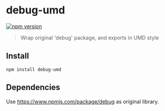 # debug-umd

[![npm version](https://badge.fury.io/js/debug-umd.svg)](https://badge.fury.io/js/debug-umd)

> Wrap original 'debug' package, and exports in UMD style

## Install

```
npm install debug-umd
```

## Dependencies

Use https://www.npmjs.com/package/debug as original library.
